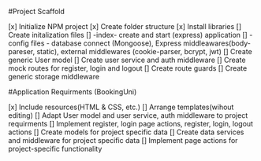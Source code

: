 #Project Scaffold

[x] Initialize NPM project
[x] Create folder structure
[x] Install libraries
[] Create initalization files
[] -index- create and start (express) application
[] -config files - database connect (Mongoose), Express middleawares(body-pareser, static), external middlewares (cookie-parser, bcrypt, jwt)
[] Create generic User model
[] Create user service and auth middleware
[] Create mock routes for register, login and logout
[] Create route guards
[] Create generic storage middleware

#Application Requirments (BookingUni)

[x] Include resources(HTML & CSS, etc.)
[] Arrange templates(wihout editing)
[] Adapt User model and user service, auth middleware to project requirments
[] Implement register, login page actions, register, login, logout actions
[] Create models for project specific data
[] Create data services and middleware for project specific data
[] Implement page actions for project-specific functionality
